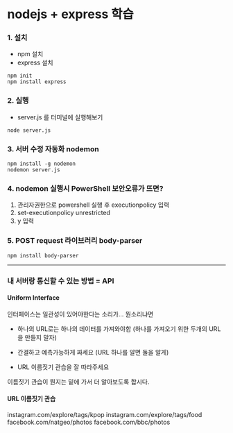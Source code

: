 # nodejs + express 학습

### 1. 설치

- npm 설치
- express 설치

```
npm init
npm install express
```

### 2. 실행

- server.js 를 터미널에 실행해보기

```
node server.js
```

### 3. 서버 수정 자동화 nodemon

```
npm install -g nodemon
nodemon server.js
```

### 4. nodemon 실행시 PowerShell 보안오류가 뜨면?

1. 관리자권한으로 powershell 실행 후 executionpolicy 입력
2. set-executionpolicy unrestricted
3. y 입력

### 5. POST request 라이브러리 body-parser

```
npm install body-parser
```

---

### 내 서버랑 통신할 수 있는 방법 = API

#### Uniform Interface

인터페이스는 일관성이 있어야한다는 소리가... 뭔소리냐면

- 하나의 URL로는 하나의 데이터를 가져와야함 (하나를 가져오기 위한 두개의 URL을 만들지 말자)

- 간결하고 예측가능하게 짜세요 (URL 하나를 알면 둘을 알게)

- URL 이름짓기 관습을 잘 따라주세요

이름짓기 관습이 뭔지는 밑에 가서 더 알아보도록 합시다.

#### URL 이름짓기 관습

instagram.com/explore/tags/kpop
instagram.com/explore/tags/food
facebook.com/natgeo/photos
facebook.com/bbc/photos
